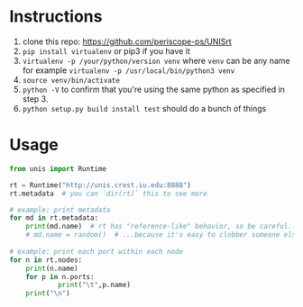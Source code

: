 # Instructions

1. clone this repo: https://github.com/periscope-ps/UNISrt
2. `pip install virtualenv` or pip3 if you have it
3. `virtualenv -p /your/python/version venv`  where `venv` can be any name
   for example `virtualenv -p /usr/local/bin/python3 venv`
4. `source venv/bin/activate`
5. `python -V` to confirm that you're using the same python as specified in step 3.
6. `python setup.py build install test` should do a bunch of things

# Usage

```python
from unis import Runtime

rt = Runtime("http://unis.crest.iu.edu:8888")
rt.metadata  # you can `dir(rt)` this to see more

# example: print metadata
for md in rt.metadata:
    print(md.name)  # rt has "reference-like" behavior, so be careful...
    # md.name = random()  # ...because it's easy to clobber someone else's work (don't do this!)
    
# example: print each port within each node
for n in rt.nodes:
    print(n.name)
    for p in n.ports:
            print("\t",p.name)
    print("\n")
```

